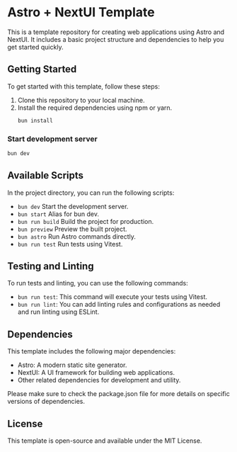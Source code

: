 # Astro + NextUI Template

This is a template repository for creating web applications using Astro and NextUI. It includes a basic project structure and dependencies to help you get started quickly.

## Getting Started

To get started with this template, follow these steps:

1. Clone this repository to your local machine.
2. Install the required dependencies using npm or yarn.
   ```bash
   bun install
   ```
### Start development server
```bash
bun dev
```

## Available Scripts
In the project directory, you can run the following scripts:

- `bun dev` Start the development server.
- `bun start` Alias for bun dev.
- `bun run build` Build the project for production.
- `bun preview` Preview the built project.
- `bun astro` Run Astro commands directly.
- `bun run test` Run tests using Vitest.

## Testing and Linting

To run tests and linting, you can use the following commands:

- `bun run test`: This command will execute your tests using Vitest.
- `bun run lint`: You can add linting rules and configurations as needed and run linting using ESLint.

## Dependencies
This template includes the following major dependencies:

- Astro: A modern static site generator.
- NextUI: A UI framework for building web applications.
- Other related dependencies for development and utility.

Please make sure to check the package.json file for more details on specific versions of dependencies.

## License
This template is open-source and available under the MIT License.